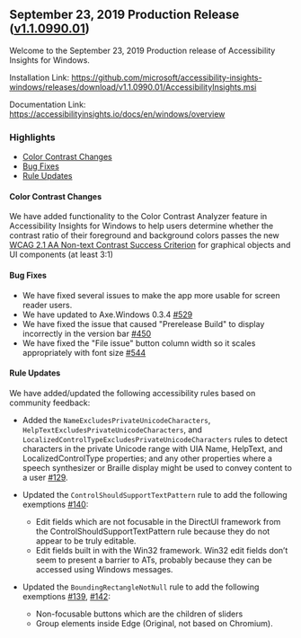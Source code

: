 ## September 23, 2019 Production Release ([v1.1.0990.01](https://github.com/Microsoft/accessibility-insights-windows/releases/tag/v1.1.0990.01))

Welcome to the September 23, 2019 Production release of Accessibility Insights for Windows.

Installation Link: https://github.com/microsoft/accessibility-insights-windows/releases/download/v1.1.0990.01/AccessibilityInsights.msi

Documentation Link: https://accessibilityinsights.io/docs/en/windows/overview

### Highlights

- [Color Contrast Changes](#color-contrast-changes)
- [Bug Fixes](#bug-fixes)
- [Rule Updates](#rule-updates)

#### Color Contrast Changes

We have added functionality to the Color Contrast Analyzer feature in Accessibility Insights for Windows to help users determine whether the contrast ratio of their foreground and background colors passes the new [WCAG 2.1 AA Non-text Contrast Success Criterion](https://www.w3.org/WAI/WCAG21/Understanding/non-text-contrast.html) for graphical objects and UI components (at least 3:1)

#### Bug Fixes

- We have fixed several issues to make the app more usable for screen reader users.
- We have updated to Axe.Windows 0.3.4 [#529](https://github.com/microsoft/accessibility-insights-windows/pull/529)
- We have fixed the issue that caused "Prerelease Build" to display incorrectly in the version bar [#450](https://github.com/microsoft/accessibility-insights-windows/pull/450)
- We have fixed the "File issue" button column width so it scales appropriately with font size [#544](https://github.com/microsoft/accessibility-insights-windows/issues/544)

#### Rule Updates

We have added/updated the following accessibility rules based on community feedback:

- Added the `NameExcludesPrivateUnicodeCharacters`, `HelpTextExcludesPrivateUnicodeCharacters`, and `LocalizedControlTypeExcludesPrivateUnicodeCharacters` rules to detect characters in the private Unicode range with UIA Name, HelpText, and LocalizedControlType properties; and any other properties where a speech synthesizer or Braille display might be used to convey content to a user [#129](https://github.com/microsoft/axe-windows/issues/129).

- Updated the `ControlShouldSupportTextPattern` rule to add the following exemptions [#140](https://github.com/microsoft/axe-windows/issues/140):

  - Edit fields which are not focusable in the DirectUI framework from the ControlShouldSupportTextPattern rule because they do not appear to be truly editable.
  - Edit fields built in with the Win32 framework. Win32 edit fields don’t seem to present a barrier to ATs, probably because they can be accessed using Windows messages.

- Updated the `BoundingRectangleNotNull` rule to add the following exemptions [#139](https://github.com/microsoft/axe-windows/issues/139), [#142](https://github.com/microsoft/axe-windows/issues/142):

  - Non-focusable buttons which are the children of sliders
  - Group elements inside Edge (Original, not based on Chromium).